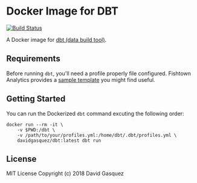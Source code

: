 # Docker Image for DBT

[![Build Status](https://travis-ci.org/davidgasquez/dbt-docker.svg?branch=master)](https://travis-ci.org/davidgasquez/dbt-docker)

A Docker image for [dbt (data build tool)](https://github.com/fishtown-analytics/dbt).

## Requirements

Before running `dbt`, you'll need a profile properly file configured. Fishtown Analytics provides a [sample template](https://github.com/fishtown-analytics/dbt/blob/development/sample.profiles.yml) you might find useful.

## Getting Started

You can run the Dockerized `dbt` command excuting the following order:

```
docker run --rm -it \
    -v $PWD:/dbt \
    -v /path/to/your/profiles.yml:/home/dbt/.dbt/profiles.yml \
    davidgasquez/dbt:latest dbt run
```

## License

MIT License Copyright (c) 2018 David Gasquez
